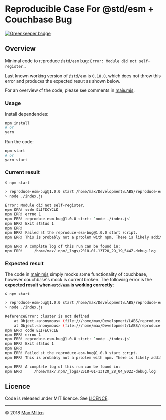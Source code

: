 # Reproducible Case For @std/esm + Couchbase Bug

[![Greenkeeper badge](https://badges.greenkeeper.io/MaxMilton/reproduce-esm-bug.svg)](https://greenkeeper.io/)

## Overview

Minimal code to reproduce `@std/esm` bug: `Error: Module did not self-register.`.

Last known working version of `@std/esm` is `0.18.0`, which does not throw this error and produces the expected result as shown below.

For an overview of the code, please see comments in [main.mjs](https://github.com/MaxMilton/reproduce-esm-bug/blob/master/main.mjs).

### Usage

Install dependencies:

```bash
npm install
# or
yarn
```

Run the code:

```bash
npm start
# or
yarn start
```

### Current result

```bash
$ npm start

> reproduce-esm-bug@1.0.0 start /home/max/Development/LABS/reproduce-esm-bug
> node ./index.js

Error: Module did not self-register.
npm ERR! code ELIFECYCLE
npm ERR! errno 1
npm ERR! reproduce-esm-bug@1.0.0 start: `node ./index.js`
npm ERR! Exit status 1
npm ERR!
npm ERR! Failed at the reproduce-esm-bug@1.0.0 start script.
npm ERR! This is probably not a problem with npm. There is likely additional logging output above.

npm ERR! A complete log of this run can be found in:
npm ERR!     /home/max/.npm/_logs/2018-01-13T20_29_19_544Z-debug.log
```

### Expected result

The code in [main.mjs](https://github.com/MaxMilton/reproduce-esm-bug/blob/master/main.mjs) simply mocks some functionality of couchbase, however couchbase's mock is current broken. The following error is the **expected result when `@std/esm` is working correctly**:

```bash
$ npm start

> reproduce-esm-bug@1.0.0 start /home/max/Development/LABS/reproduce-esm-bug
> node ./index.js

ReferenceError: cluster is not defined
    at Object.<anonymous> (file:///home/max/Development/LABS/reproduce-esm-bug/main.mjs:20:16)
    at Object.<anonymous> (file:///home/max/Development/LABS/reproduce-esm-bug/main.mjs:1)
npm ERR! code ELIFECYCLE
npm ERR! errno 1
npm ERR! reproduce-esm-bug@1.0.0 start: `node ./index.js`
npm ERR! Exit status 1
npm ERR!
npm ERR! Failed at the reproduce-esm-bug@1.0.0 start script.
npm ERR! This is probably not a problem with npm. There is likely additional logging output above.

npm ERR! A complete log of this run can be found in:
npm ERR!     /home/max/.npm/_logs/2018-01-13T20_28_04_802Z-debug.log
```

## Licence

Code is released under MIT licence. See [LICENCE](https://github.com/MaxMilton/reproduce-esm-bug/blob/master/LICENSE).

-----

© 2018 [Max Milton](https://maxmilton.com)
